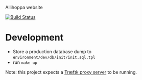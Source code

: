 Allihoppa website

[![Build Status](https://travis-ci.org/allihoppa/allihoppa.nl.svg?branch=master)](https://travis-ci.org/allihoppa/allihoppa.nl)

# Development
- Store a production database dump to `environment/dev/db/init/init.sql.tpl`
- run `make up`

Note: this project expects a [Træfɪk proxy server](http://lucasvanlierop.nl/blog/2017/06/25/accessing-your-docker-app-via-a-domain-name-using-traefik/) to be running.
 
